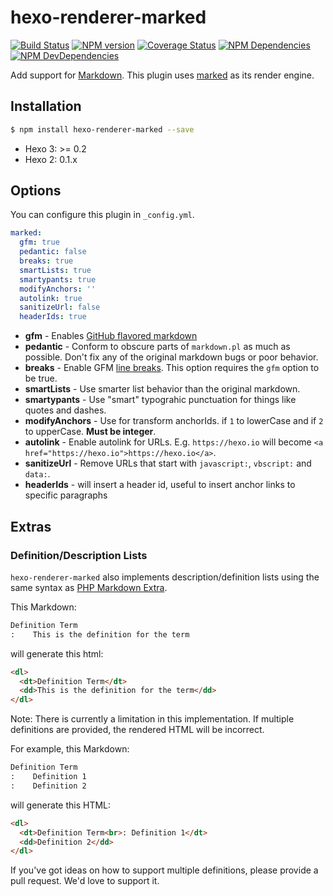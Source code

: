 # hexo-renderer-marked

[![Build Status](https://travis-ci.org/hexojs/hexo-renderer-marked.svg?branch=master)](https://travis-ci.org/hexojs/hexo-renderer-marked)  [![NPM version](https://badge.fury.io/js/hexo-renderer-marked.svg)](https://www.npmjs.com/package/hexo-renderer-marked) [![Coverage Status](https://img.shields.io/coveralls/hexojs/hexo-renderer-marked.svg)](https://coveralls.io/r/hexojs/hexo-renderer-marked?branch=master)
[![NPM Dependencies](https://david-dm.org/hexojs/hexo-renderer-marked.svg)](https://david-dm.org/hexojs/hexo-renderer-marked)
[![NPM DevDependencies](https://david-dm.org/hexojs/hexo-renderer-marked/dev-status.svg)](https://david-dm.org/hexojs/hexo-renderer-marked?type=dev)

Add support for [Markdown]. This plugin uses [marked] as its render engine.

## Installation

``` bash
$ npm install hexo-renderer-marked --save
```

- Hexo 3: >= 0.2
- Hexo 2: 0.1.x

## Options

You can configure this plugin in `_config.yml`.

``` yaml
marked:
  gfm: true
  pedantic: false
  breaks: true
  smartLists: true
  smartypants: true
  modifyAnchors: ''
  autolink: true
  sanitizeUrl: false
  headerIds: true
```

- **gfm** - Enables [GitHub flavored markdown](https://help.github.com/articles/github-flavored-markdown)
- **pedantic** - Conform to obscure parts of `markdown.pl` as much as possible. Don't fix any of the original markdown bugs or poor behavior.
- **breaks** - Enable GFM [line breaks](https://help.github.com/articles/github-flavored-markdown#newlines). This option requires the `gfm` option to be true.
- **smartLists** - Use smarter list behavior than the original markdown.
- **smartypants** - Use "smart" typograhic punctuation for things like quotes and dashes.
- **modifyAnchors** - Use for transform anchorIds. if `1` to lowerCase and if `2` to upperCase. **Must be integer**.
- **autolink** - Enable autolink for URLs. E.g. `https://hexo.io` will become `<a href="https://hexo.io">https://hexo.io</a>`.
- **sanitizeUrl** - Remove URLs that start with `javascript:`, `vbscript:` and `data:`.
- **headerIds** - will insert a header id, useful to insert anchor links to specific paragraphs

## Extras

### Definition/Description Lists

`hexo-renderer-marked` also implements description/definition lists using the same syntax as [PHP Markdown Extra][PHP Markdown Extra].

This Markdown:

```markdown
Definition Term
:    This is the definition for the term
```

will generate this html:

```html
<dl>
  <dt>Definition Term</dt>
  <dd>This is the definition for the term</dd>
</dl>
```

Note: There is currently a limitation in this implementation. If multiple definitions are provided, the rendered HTML will be incorrect.

For example, this Markdown:

```markdown
Definition Term
:    Definition 1
:    Definition 2
```

will generate this HTML:

```html
<dl>
  <dt>Definition Term<br>: Definition 1</dt>
  <dd>Definition 2</dd>
</dl>
```

If you've got ideas on how to support multiple definitions, please provide a pull request. We'd love to support it.

[Markdown]: https://daringfireball.net/projects/markdown/
[marked]: https://github.com/chjj/marked
[PHP Markdown Extra]: https://michelf.ca/projects/php-markdown/extra/#def-list
